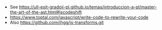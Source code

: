 * See <https://ull-esit-gradoii-pl.github.io/temas/introduccion-a-pl/master-the-art-of-the-ast.html#jscodeshift>
* <https://www.toptal.com/javascript/write-code-to-rewrite-your-code>
* Also <https://github.com/jhgg/js-transforms.git>
